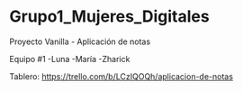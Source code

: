 # Grupo1_Mujeres_Digitales

Proyecto Vanilla - Aplicación de notas 

Equipo #1
-Luna
-María
-Zharick

Tablero:
https://trello.com/b/LCzIQOQh/aplicacion-de-notas

